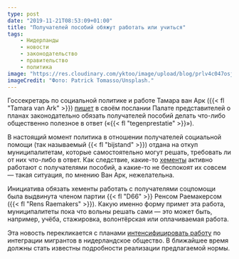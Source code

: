 ```yaml
---
type: post
date: "2019-11-21T08:53:09+01:00"
title: "Получателей пособий обяжут работать или учиться"
tags:
    - Нидерланды
    - новости
    - законодательство
    - правительство
    - политика
image: "https://res.cloudinary.com/yktoo/image/upload/blog/prlv4c047osjk4zozxhb.jpg"
imageCredit: "Фото: Patrick Tomasso/Unsplash."
---
```


Госсекретарь по социальной политике и работе Тамара ван Арк ({{< fl "Tamara van Ark" >}}) [пишет](https://www.rijksoverheid.nl/documenten/kamerstukken/2019/11/20/kamerbrief-uitvoering-motie-raemakers) в своём послании Палате представителей о планах законодательно обязать получателей пособий делать что-либо общественно полезное в ответ («{{< fl "tegenprestatie" >}}»).

<!--more-->

В настоящий момент политика в отношении получателей социальной помощи (так называемый {{< fl "bijstand" >}}) отдана на откуп муниципалитетам, которые самостоятельно могут решать, требовать ли от них что-либо в ответ. Как следствие, какие-то [хементы](/glossary/gemeente) активно работают с получателями пособий, а какие-то не беспокоят их совсем — такая ситуация, по мнению Ван Арк, нежелательна.

Инициатива обязать хементы работать с получателями соцпомощи была выдвинута членом партии {{< fl "D66" >}} Ренсом Раемакерсом ({{< fl "Rens Raemakers" >}}). Какую именно форму примет эта работа, муниципалитеты пока что вольны решать сами — это может быть, например, учёба, стажировка, волонтёрская или оплачиваемая работа.

Эта новость перекликается с планами [интенсифицировать работу](0435) по интеграции мигрантов в нидерландское общество. В ближайшее время должны стать известны подробности реализации предлагаемой нормы.
